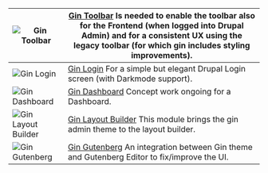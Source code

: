 | ![Gin Toolbar](/files/project-images/Gin_FutureUI_LegacyToolbar.png)         | [Gin Toolbar](https://www.drupal.org/project/gin%5Ftoolbar) Is needed to enable the toolbar also for the Frontend (when logged into Drupal Admin) and for a consistent UX using the legacy toolbar (for which gin includes styling improvements). |
| ---------------------------------------------------------------------------- | ------------------------------------------------------------------------------------------------------------------------------------------------------------------------------------------------------------------------------------------------- |
| ![Gin Login](/files/project-images/Gin_FutureUI_Login.png)                   | [Gin Login](https://www.drupal.org/project/gin%5Flogin) For a simple but elegant Drupal Login screen (with Darkmode support).                                                                                                                     |
| ![Gin Dashboard](/files/issues/2021-10-19/Gin_FutureUI_Dashboard.png)        | [Gin Dashboard](https://www.drupal.org/project/gin%5Fdashboard) Concept work ongoing for a Dashboard.                                                                                                                                             |
| ![Gin Layout Builder](/files/project-images/screenshoot_0.png)               | [Gin Layout Builder](https://www.drupal.org/project/gin%5Flb) This module brings the gin admin theme to the layout builder.                                                                                                                       |
| ![Gin Gutenberg](/files/project-images/gutenberg_pattern_drupal_720_0_0.png) | [Gin Gutenberg](https://www.drupal.org/project/gin%5Fgutenberg) An integration between Gin theme and Gutenberg Editor to fix/improve the UI.                                                                                                      |
